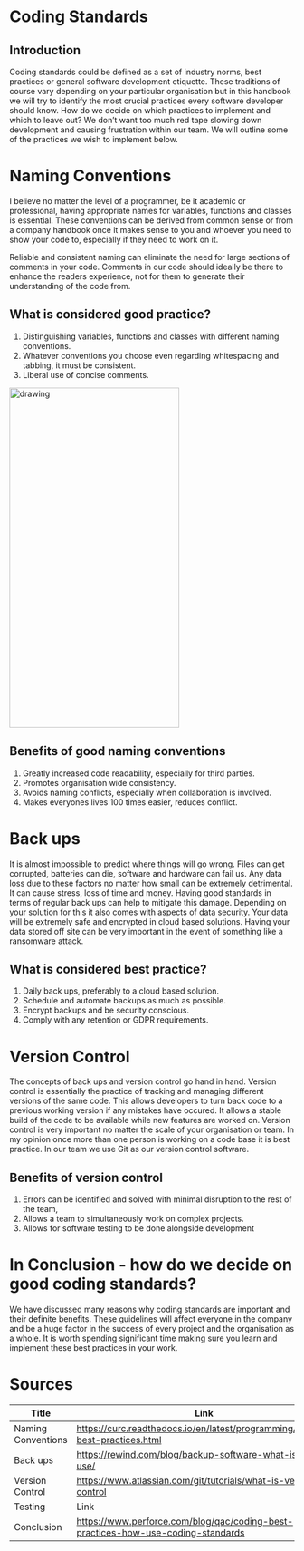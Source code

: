 # Coding Standards

## Introduction

 Coding standards could be defined as a set of industry norms, best practices or general software development etiquette. These traditions of course vary depending on your particular organisation but in this handbook we will try to identify the most crucial practices every software developer should know. How do we decide on which practices to implement and which to leave out? We don’t want too much red tape slowing down development and causing frustration within our team. We will outline some of the practices we wish to implement below.


# Naming Conventions

I believe no matter the level of a programmer, be it academic or professional, having appropriate names for variables, functions and classes is essential. These conventions can be derived from common sense or from a company handbook once it makes sense to you and whoever you need to show your code to, especially if they need to work on it.

Reliable and consistent naming can eliminate the need for large sections of comments in your code. Comments in our code should ideally be there to enhance the readers experience, not for them to generate their understanding of the code from.


## What is considered good practice?

1. Distinguishing variables, functions and classes with different naming conventions.
2. Whatever conventions you choose even regarding whitespacing and tabbing, it must be consistent.
3. Liberal use of concise comments.

<img src="https://www.researchgate.net/publication/327583062/figure/tbl1/AS:669836791250950@1536712944497/Examples-of-good-and-bad-variable-names.png" alt="drawing" width="300" height = "600"/>



## Benefits of good naming conventions

1. Greatly increased code readability, especially for third parties.
2. Promotes organisation wide consistency.
3. Avoids naming conflicts, especially when collaboration is involved.
4. Makes everyones lives 100 times easier, reduces conflict. 

# Back ups

It is almost impossible to predict where things will go wrong. Files can get corrupted, batteries can die, software and hardware can fail us. Any data loss due to these factors no matter how small can be extremely detrimental. It can cause stress, loss of time and money. Having good standards in terms of regular back ups can help to mitigate this damage. Depending on your solution for this it also comes with aspects of data security. Your data will be extremely safe and encrypted in cloud based solutions. Having your data stored off site can be very important in the event of something like a ransomware attack.

## What is considered best practice?

1. Daily back ups, preferably to a cloud based solution.
2. Schedule and automate backups as much as possible.
3. Encrypt backups and be security conscious.
4. Comply with any retention or GDPR requirements.

# Version Control

The concepts of back ups and version control go hand in hand. Version control is essentially the practice of tracking and managing different versions of the same code. This allows developers to turn back code to a previous working version if any mistakes have occured. It allows a stable build of the code to be available while new features are worked on. Version control is very important no matter the scale of your organisation or team. In my opinion once more than one person is working on a code base it is best practice. In our team we use Git as our version control software.

## Benefits of version control

1. Errors can be identified and solved with minimal disruption to the rest of the team,
2. Allows a team to simultaneously work on complex projects.
3. Allows for software testing to be done alongside development

# In Conclusion - how do we decide on good coding standards?

We have discussed many reasons why coding standards are important and their definite benefits. These guidelines will affect everyone in the company and be a huge factor in the success of every project and the organisation as a whole. It is worth spending significant time making sure you learn and implement these best practices in your work.









# Sources

| Title | Link |
| --- | ----------- |
| Naming Conventions| https://curc.readthedocs.io/en/latest/programming/coding-best-practices.html |
| Back ups | https://rewind.com/blog/backup-software-what-is-why-use/ |
| Version Control |  https://www.atlassian.com/git/tutorials/what-is-version-control |
| Testing | Link |
| Conclusion | https://www.perforce.com/blog/qac/coding-best-practices-how-use-coding-standards |



